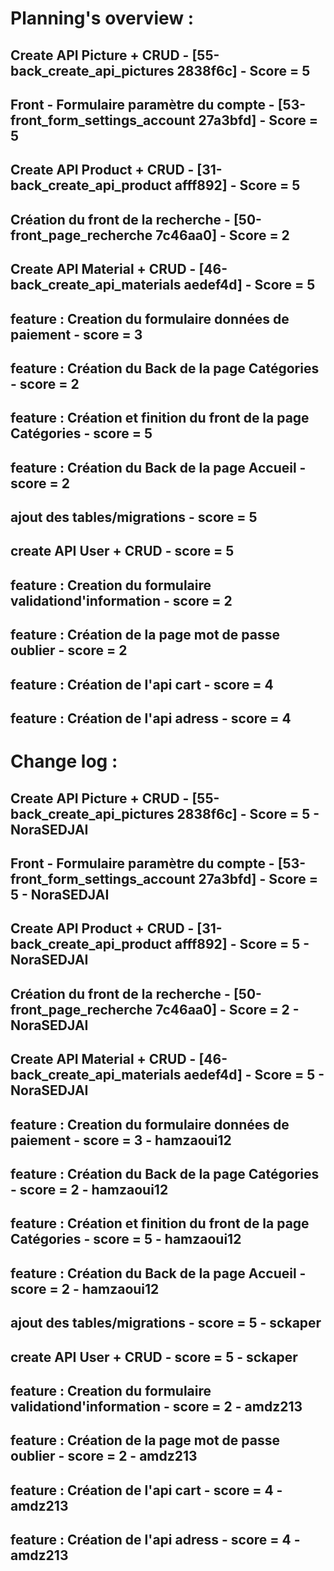 # Planning's overview :

## Create API Picture + CRUD - [55-back_create_api_pictures 2838f6c] - Score = 5

## Front - Formulaire paramètre du compte - [53-front_form_settings_account 27a3bfd] - Score = 5

## Create API Product + CRUD - [31-back_create_api_product afff892] - Score = 5

## Création du front de la recherche - [50-front_page_recherche 7c46aa0] - Score = 2

## Create API Material + CRUD - [46-back_create_api_materials aedef4d] - Score = 5

## feature : Creation du formulaire données de paiement - score = 3

## feature : Création du Back de la page Catégories - score = 2

## feature : Création et finition du front de la page Catégories - score = 5

## feature : Création du Back de la page Accueil - score = 2

## ajout des tables/migrations - score = 5

## create API User + CRUD - score = 5

## feature : Creation du formulaire validationd'information - score = 2

## feature : Création de la page mot de passe oublier - score = 2

## feature : Création de l'api cart - score = 4

## feature : Création de l'api adress - score = 4

# Change log :

## Create API Picture + CRUD - [55-back_create_api_pictures 2838f6c] - Score = 5 - NoraSEDJAI

## Front - Formulaire paramètre du compte - [53-front_form_settings_account 27a3bfd] - Score = 5 - NoraSEDJAI

## Create API Product + CRUD - [31-back_create_api_product afff892] - Score = 5 - NoraSEDJAI

## Création du front de la recherche - [50-front_page_recherche 7c46aa0] - Score = 2 - NoraSEDJAI

## Create API Material + CRUD - [46-back_create_api_materials aedef4d] - Score = 5 - NoraSEDJAI

## feature : Creation du formulaire données de paiement - score = 3 - hamzaoui12

## feature : Création du Back de la page Catégories - score = 2 - hamzaoui12

## feature : Création et finition du front de la page Catégories - score = 5 - hamzaoui12

## feature : Création du Back de la page Accueil - score = 2 - hamzaoui12

## ajout des tables/migrations - score = 5 - sckaper

## create API User + CRUD - score = 5 - sckaper

## feature : Creation du formulaire validationd'information - score = 2 - amdz213

## feature : Création de la page mot de passe oublier - score = 2 - amdz213

## feature : Création de l'api cart - score = 4 - amdz213

## feature : Création de l'api adress - score = 4 - amdz213
